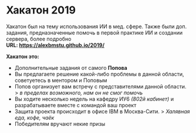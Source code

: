 # Хакатон 2019
Хакатон был на тему использования ИИ в мед. сфере.
Также были доп. задания, предназначенные помочь в первой практике ИИ и создании сервера, более подробно\
**URL: https://alexbmstu.github.io/2019/**

**Хакатон это:** 
* Дополнительные задания от самого **Попова**
* Вы предлагаете решение какой-либо проблемы в данной области, советуетесь в ментором и Поповым
* Попов организует вам встречу с представителями данной области. > *в пределах возможного, нам он не смог помочь*
* Вы ходите несколько недель на кафедру ИУ6 *(802й кабинет)* и разрабатываете вместе с командой ваш проект
* Защита проекта происходит в офисе IBM в Москва-Сити. > *Халявная еда, кофе, чаёк*
* Победителям вручают некие призы
